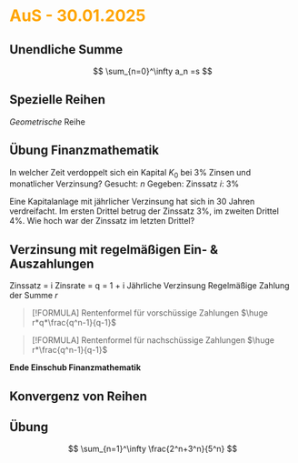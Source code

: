 # <font color = "orange">AuS - 30.01.2025</font>
## Unendliche Summe
$$
\sum_{n=0}^\infty a_n =s
$$
## Spezielle Reihen
*Geometrische* Reihe

## Übung Finanzmathematik
In welcher Zeit verdoppelt sich ein Kapital $K_0$ bei 3% Zinsen und monatlicher Verzinsung?
Gesucht: $n$
Gegeben: 
Zinssatz $i$: 3%

Eine Kapitalanlage mit jährlicher Verzinsung hat sich in 30 Jahren verdreifacht.
Im ersten Drittel betrug der Zinssatz 3%, im zweiten Drittel 4%. 
Wie hoch war der Zinssatz im letzten Drittel?


## Verzinsung mit regelmäßigen Ein- & Auszahlungen
Zinssatz = i
Zinsrate = q = 1 + i
Jährliche Verzinsung
Regelmäßige Zahlung der Summe $r$

>[!FORMULA]  Rentenformel für vorschüssige Zahlungen
>$\huge r*q*\frac{q^n-1}{q-1}$

>[!FORMULA] Rentenformel für nachschüssige Zahlungen
>$\huge r*\frac{q^n-1}{q-1}$

**Ende Einschub Finanzmathematik**

## Konvergenz von Reihen
## Übung
$$
\sum_{n=1}^\infty \frac{2^n+3^n}{5^n}
$$